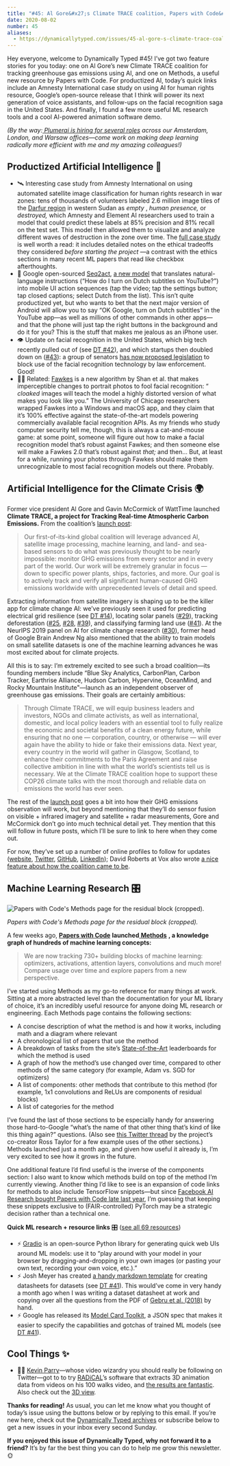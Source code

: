 ```yaml
---
title: "#45: Al Gore&#x27;s Climate TRACE coalition, Papers with Code&#x27;s Methods, and lots of productized AI "
date: 2020-08-02
number: 45
aliases:
  - https://dynamicallytyped.com/issues/45-al-gore-s-climate-trace-coalition-papers-with-code-s-methods-and-lots-of-productized-ai-264882
---
```


Hey everyone, welcome to Dynamically Typed #45!
I’ve got two feature stories for you today: one on Al Gore’s new Climate TRACE coalition for tracking greenhouse gas emissions using AI, and one on Methods, a useful new resource by Papers with Code.
For productized AI, today’s quick links include an Amnesty International case study on using AI for human rights resource, Google’s open-source release that I think will power its next generation of voice assistants, and follow-ups on the facial recognition saga in the United States.
And finally, I found a few more useful ML research tools and a cool AI-powered animation software demo.

_(By the way:_[ _Plumerai is hiring for several roles_](https://apply.workable.com/plumerai/?utm_campaign=Dynamically%20Typed&utm_medium=email&utm_source=Revue%20newsletter) _across our Amsterdam, London, and Warsaw offices—come work on making deep learning radically more efficient with me and my amazing colleagues!)_

## Productized Artificial Intelligence 🔌

* 🛰 Interesting case study from Amnesty International on using automated satellite image classification for human rights research in war zones: tens of thousands of volunteers labeled 2.6 million image tiles of the [Darfur region](https://en.wikipedia.org/wiki/War_in_Darfur?utm_campaign=Dynamically%20Typed&utm_medium=email&utm_source=Revue%20newsletter) in western Sudan as _empty_ , _human presence,_ or _destroyed,_ which Amnesty and Element AI researchers used to train a model that could predict these labels at 85% precision and 81% recall on the test set. This model then allowed them to visualize and analyze different waves of destruction in the zone over time. The [full case study](https://citizenevidence.org/2020/07/06/using-artificial-intelligence-to-scale-up-human-rights-research-a-case-study-on-darfur/?utm_campaign=Dynamically%20Typed&utm_medium=email&utm_source=Revue%20newsletter) is well worth a read: it includes detailed notes on the ethical tradeoffs they considered _before starting the project_ —a contrast with the ethics sections in many recent ML papers that read like checkbox afterthoughts.
* 📱 Google open-sourced [Seq2act](https://github.com/google-research/google-research/tree/master/seq2act?utm_campaign=Dynamically%20Typed&utm_medium=email&utm_source=Revue%20newsletter), [a new model](https://ai.googleblog.com/2020/07/grounding-natural-language-instructions.html?utm_campaign=Dynamically%20Typed&utm_medium=email&utm_source=Revue%20newsletter) that translates natural-language instructions (“How do I turn on Dutch subtitles on YouTube?”) into mobile UI action sequences (tap the video; tap the settings button; tap closed captions; select Dutch from the list). This isn’t quite productized yet, but who wants to bet that the next major version of Android will allow you to say “OK Google, turn on Dutch subtitles” in the YouTube app—as well as millions of other commands in other apps—and that the phone will just tap the right buttons in the background and do it for you? This is the stuff that makes me jealous as an iPhone user.
* 👁 Update on facial recognition in the United States, which big tech recently pulled out of (see [DT #42](https://dynamicallytyped.com/issues/42-facial-recognition-exodus-openai-s-new-gpt-3-language-model-and-oil-in-the-cloud-254772?utm_campaign=Dynamically%20Typed&utm_medium=email&utm_source=Revue%20newsletter)), and which startups then doubled down on ([#43](https://dynamicallytyped.com/issues/43-one-ai-model-four-competing-services-258290?utm_campaign=Dynamically%20Typed&utm_medium=email&utm_source=Revue%20newsletter)): a group of senators [has now proposed legislation](https://www.cnet.com/news/lawmakers-propose-indefinite-nationwide-ban-on-police-use-of-facial-recognition/?utm_campaign=Dynamically%20Typed&utm_medium=email&utm_source=Revue%20newsletter) to block use of the facial recognition technology by law enforcement. Good!
* 🦸‍♀️ Related: [Fawkes](http://sandlab.cs.uchicago.edu/fawkes/?utm_campaign=Dynamically%20Typed&utm_medium=email&utm_source=Revue%20newsletter) is a new algorithm by Shan et al. that makes imperceptible changes to portrait photos to fool facial recognition: “ _cloaked_ images will teach the model a highly distorted version of what makes you look like you.” The University of Chicago researchers wrapped Fawkes into a Windows and macOS app, and they claim that it’s 100% effective against the state-of-the-art models powering commercially available facial recognition APIs. As my friends who study computer security tell me, though, this is always a cat-and-mouse game: at some point, someone will figure out how to make a facial recognition model that’s robust against Fawkes; and then someone else will make a Fawkes 2.0 that’s robust against _that;_ and then… But, at least for a while, running your photos through Fawkes should make them unrecognizable to most facial recognition models out there. Probably.

## Artificial Intelligence for the Climate Crisis 🌍

Former vice president Al Gore and Gavin McCormick of WattTime launched **Climate TRACE, a project for Tracking Real-time Atmospheric Carbon Emissions.**
From the coalition’s [launch post](https://medium.com/@algore/we-can-solve-the-climate-crisis-by-tracing-pollution-back-to-its-sources-4f535f91a8dd?utm_campaign=Dynamically%20Typed&utm_medium=email&utm_source=Revue%20newsletter):

> Our first-of-its-kind global coalition will leverage advanced AI, satellite image processing, machine learning, and land- and sea-based sensors to do what was previously thought to be nearly impossible: monitor GHG emissions from every sector and in every part of the world.
> Our work will be extremely granular in focus — down to specific power plants, ships, factories, and more.
> Our goal is to actively track and verify all significant human-caused GHG emissions worldwide with unprecedented levels of detail and speed.

Extracting information from satellite imagery is shaping up to be the killer app for climate change AI: we’ve previously seen it used for predicting electrical grid resilience (see [DT #14](https://dynamicallytyped.com/issues/14-artificial-intelligence-for-medicine-and-the-climate-crisis-178557?utm_campaign=Dynamically%20Typed&utm_medium=email&utm_source=Revue%20newsletter)), locating solar panels ([#29](https://dynamicallytyped.com/issues/29-bnns-and-visual-abstractions-at-neurips-2019-and-petabytes-of-climate-data-on-google-cloud-214870?utm_campaign=Dynamically%20Typed&utm_medium=email&utm_source=Revue%20newsletter)), tracking deforestation ([#25](https://dynamicallytyped.com/issues/25-ai-powered-rainforest-monitoring-google-s-pixel-4-and-openai-s-rubik-s-cube-solving-robot-hand-204685?utm_campaign=Dynamically%20Typed&utm_medium=email&utm_source=Revue%20newsletter), [#28](https://dynamicallytyped.com/issues/28-ocr-for-latex-equations-night-sight-for-astrophotography-and-a-gpt-2-powered-text-adventure-212704?utm_campaign=Dynamically%20Typed&utm_medium=email&utm_source=Revue%20newsletter), [#39](https://dynamicallytyped.com/issues/39-cloudflare-s-ml-to-block-bad-bots-3x-satellite-based-environmental-monitoring-and-ar-face-doodles-243752?utm_campaign=Dynamically%20Typed&utm_medium=email&utm_source=Revue%20newsletter)), and classifying farming land use ([#41](https://dynamicallytyped.com/issues/41-black-lives-matter-highlighting-ml-ai-products-research-and-climate-projects-by-black-creators-251381?utm_campaign=Dynamically%20Typed&utm_medium=email&utm_source=Revue%20newsletter)).
At the NeurIPS 2019 panel on AI for climate change research ([#30](https://dynamicallytyped.com/issues/30-climate-change-ai-at-neurips-2019-special-edition-217578?utm_campaign=Dynamically%20Typed&utm_medium=email&utm_source=Revue%20newsletter)), former head of Google Brain Andrew Ng also mentioned that the ability to train models on small satellite datasets is one of the machine learning advances he was most excited about for climate projects.

All this is to say: I’m extremely excited to see such a broad coalition—its founding members include “Blue Sky Analytics, CarbonPlan, Carbon Tracker, Earthrise Alliance, Hudson Carbon, Hypervine, OceanMind, and Rocky Mountain Institute"—launch as an independent observer of greenhouse gas emissions.
Their goals are certainly ambitious:

> Through Climate TRACE, we will equip business leaders and investors, NGOs and climate activists, as well as international, domestic, and local policy leaders with an essential tool to fully realize the economic and societal benefits of a clean energy future, while ensuring that no one — corporation, country, or otherwise — will ever again have the ability to hide or fake their emissions data.
> Next year, every country in the world will gather in Glasgow, Scotland, to enhance their commitments to the Paris Agreement and raise collective ambition in line with what the world’s scientists tell us is necessary.
> We at the Climate TRACE coalition hope to support these COP26 climate talks with the most thorough and reliable data on emissions the world has ever seen.

The rest of the [launch post](https://medium.com/@algore/we-can-solve-the-climate-crisis-by-tracing-pollution-back-to-its-sources-4f535f91a8dd?utm_campaign=Dynamically%20Typed&utm_medium=email&utm_source=Revue%20newsletter) goes a bit into how their GHG emissions observation will work, but beyond mentioning that they’ll do sensor fusion on visible + infrared imagery and satellite + radar measurements, Gore and McCormick don’t go into much technical detail yet.
They mention that this will follow in future posts, which I’ll be sure to link to here when they come out.

For now, they’ve set up a number of online profiles to follow for updates ([website](https://www.climatetrace.org?utm_campaign=Dynamically%20Typed&utm_medium=email&utm_source=Revue%20newsletter), [Twitter](https://www.getrevue.co/app/issues/current?utm_campaign=Dynamically%20Typed&utm_medium=email&utm_source=Revue%20newsletter), [GitHub](https://github.com/climatetrace?utm_campaign=Dynamically%20Typed&utm_medium=email&utm_source=Revue%20newsletter), [LinkedIn](https://www.linkedin.com/company/climate-trace/about/?utm_campaign=Dynamically%20Typed&utm_medium=email&utm_source=Revue%20newsletter)); David Roberts at Vox also wrote [a nice feature about how the coalition came to be](https://www.vox.com/energy-and-environment/2020/7/16/21324662/climate-change-air-pollution-tracking-greenhouse-gas-emissions-trace-coalition?utm_campaign=Dynamically%20Typed&utm_medium=email&utm_source=Revue%20newsletter).

## Machine Learning Research 🎛

![Papers with Code's Methods page for the residual block (cropped).](https://s3.amazonaws.com/revue/items/images/006/327/202/mail/89e64db1fc5224078510ebc25c376d65.png?1596303561)

_Papers with Code's Methods page for the residual block (cropped)._

A few weeks ago, [**Papers with Code**](https://paperswithcode.com?utm_campaign=Dynamically%20Typed&utm_medium=email&utm_source=Revue%20newsletter) **launched**[ **Methods**](https://paperswithcode.com/methods?utm_campaign=Dynamically%20Typed&utm_medium=email&utm_source=Revue%20newsletter) **, a knowledge graph of hundreds of machine learning concepts:**

> We are now tracking 730+ building blocks of machine learning: optimizers, activations, attention layers, convolutions and much more!
> Compare usage over time and explore papers from a new perspective.

I’ve started using Methods as my go-to reference for many things at work.
Sitting at a more abstracted level than the documentation for your ML library of choice, it’s an incredibly useful resource for anyone doing ML research or engineering.
Each Methods page contains the following sections:

* A concise description of what the method is and how it works, including math and a diagram where relevant
* A chronological list of papers that use the method
* A breakdown of tasks from the site’s [State-of-the-Art](https://paperswithcode.com/sota?utm_campaign=Dynamically%20Typed&utm_medium=email&utm_source=Revue%20newsletter) leaderboards for which the method is used
* A graph of how the method’s use changed over time, compared to other methods of the same category (for example, Adam vs. SGD for optimizers)
* A list of components: other methods that contribute to this method (for example, 1x1 convolutions and ReLUs are components of residual blocks)
* A list of categories for the method

I’ve found the last of those sections to be especially handy for answering those hard-to-Google “what’s the name of that other thing that’s kind of like this thing again?” questions.
(Also see [this Twitter thread](https://twitter.com/rosstaylor90/status/1280889854264594432?utm_campaign=Dynamically%20Typed&utm_medium=email&utm_source=Revue%20newsletter) by the project’s co-creator Ross Taylor for a few example uses of the other sections.) Methods launched just a month ago, and given how useful it already is, I’m very excited to see how it grows in the future.

One additional feature I’d find useful is the inverse of the components section: I also want to know which methods build on top of the method I’m currently viewing.
Another thing I’d like to see is an expansion of code links for methods to also include TensorFlow snippets—but since [Facebook AI Research bought Papers with Code late last year](https://medium.com/paperswithcode/papers-with-code-is-joining-facebook-ai-90b51055f694?utm_campaign=Dynamically%20Typed&utm_medium=email&utm_source=Revue%20newsletter), I’m guessing that keeping these snippets exclusive to (FAIR-controlled) PyTorch may be a strategic decision rather than a technical one.

**Quick ML research + resource links** 🎛 ([see all 69 resources](https://www.notion.so/adab36fecaea4306880898f41dcb9cb3?utm_campaign=Dynamically%20Typed&utm_medium=email&utm_source=Revue%20newsletter&v=cb3a74562c914234ac171931dad6c2e4))

* ⚡️ [Gradio](https://github.com/gradio-app/gradio?utm_campaign=Dynamically%20Typed&utm_medium=email&utm_source=Revue%20newsletter) is an open-source Python library for generating quick web UIs around ML models: use it to “play around with your model in your browser by dragging-and-dropping in your own images (or pasting your own text, recording your own voice, etc.).”
* ⚡️ Josh Meyer has created [a handy markdown template](https://github.com/JRMeyer/markdown-datasheet-for-datasets/blob/master/DATASHEET.md?utm_campaign=Dynamically%20Typed&utm_medium=email&utm_source=Revue%20newsletter) for creating datasheets for datasets (see [DT #41](https://dynamicallytyped.com/issues/41-black-lives-matter-highlighting-ml-ai-products-research-and-climate-projects-by-black-creators-251381?utm_campaign=Dynamically%20Typed&utm_medium=email&utm_source=Revue%20newsletter)). This would’ve come in very handy a month ago when I was writing a dataset datasheet at work and copying over all the questions from the PDF of [Gebru et al. (2018)](https://arxiv.org/abs/1803.09010?utm_campaign=Dynamically%20Typed&utm_medium=email&utm_source=Revue%20newsletter) by hand.
* ⚡️ Google has released its [Model Card Toolkit](https://ai.googleblog.com/2020/07/introducing-model-card-toolkit-for.html?utm_campaign=Dynamically%20Typed&utm_medium=email&utm_source=Revue%20newsletter), a JSON spec that makes it easier to specify the capabilities and gotchas of trained ML models (see [DT #41](https://dynamicallytyped.com/issues/41-black-lives-matter-highlighting-ml-ai-products-research-and-climate-projects-by-black-creators-251381?utm_campaign=Dynamically%20Typed&utm_medium=email&utm_source=Revue%20newsletter)).

## Cool Things ✨

* 🚶‍♂️ [Kevin Parry](https://twitter.com/kevinbparry/?utm_campaign=Dynamically%20Typed&utm_medium=email&utm_source=Revue%20newsletter)—whose video wizardry you should really be following on Twitter—got to to try [RADiCAL](https://getrad.co/?utm_campaign=Dynamically%20Typed&utm_medium=email&utm_source=Revue%20newsletter)’s software that extracts 3D animation data from videos on his 100 walks video, and [the results are fantastic](https://twitter.com/kevinbparry/status/1282658243026747393https://twitter.com/kevinbparry/status/1282658243026747393?utm_campaign=Dynamically%20Typed&utm_medium=email&utm_source=Revue%20newsletter). Also check out the [3D view](https://getrad.co/scan/688567/?utm_campaign=Dynamically%20Typed&utm_medium=email&utm_source=Revue%20newsletter).

**Thanks for reading!**
As usual, you can let me know what you thought of today’s issue using the buttons below or by replying to this email.
If you’re new here, check out the [Dynamically Typed archives](https://dynamicallytyped.com/?utm_campaign=Dynamically%20Typed&utm_medium=email&utm_source=Revue%20newsletter) or subscribe below to get a new issues in your inbox every second Sunday.

**If you enjoyed this issue of Dynamically Typed, why not forward it to a friend?**
It’s by far the best thing you can do to help me grow this newsletter.
🌞